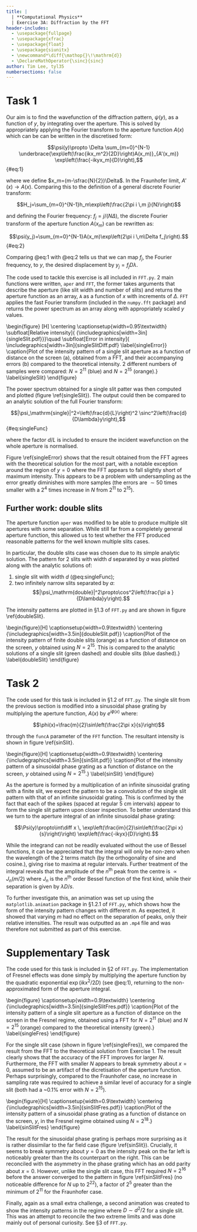 ```yaml
---
title: |
  | **Computational Physics**
  | Exercise 3A: Diffraction by the FFT
header-includes:
  - \usepackage{fullpage}
  - \usepackage{xfrac}
  - \usepackage{float}
  - \usepackage{siunitx}
  - \newcommand*\diff{\mathop{}\!\mathrm{d}}
  - \DeclareMathOperator{\sinc}{sinc}
author: Tim Lee, tyl35
numbersections: false
---
```


# Task 1

Our aim is to find the wavefunction of the diffraction pattern, $\psi(y)$, as a function of $y$, by integrating over the aperture. This is solved by appropriately applying the Fourier transform to the aperture function $A(x)$ which can be can be written in the discretised form:

$$\psi(y)\propto \Delta \sum_{m=0}^{N-1} \underbrace{\exp\left(\frac{ikx_m^2}{2D}\right)A(x_m)}_{A'(x_m)} \exp\left(\frac{-ikyx_m}{D}\right),$$ {#eq:1}

where we define $x_m=(m-\sfrac{N}{2})\Delta$. In the Fraunhofer limit, $A'(x)\to A(x)$. Comparing this to the definition of a general discrete Fourier transform:

$$H_j=\sum_{m=0}^{N-1}h_m\exp\left(\frac{2\pi i \,m j}{N}\right)$$

and defining the Fourier frequency: $f_j=j/(N\Delta)$, the discrete Fourier transform of the aperture function $A(x_m)$ can be rewritten as:

$$\psi(y_j)=\sum_{m=0}^{N-1}A(x_m)\exp\left(2\pi i \,m\Delta f_j\right).$$ {#eq:2}

Comparing @eq:1 with @eq:2 tells us that we can map $f_j$, the Fourier frequency, to $y$, the desired displacement by $y_j=f_jD\lambda$.

The code used to tackle this exercise is all included in `FFT.py`. 2 main functions were written, `aper` and `FFT`, the former takes arguments that describe the aperture (like slit width and number of slits) and returns the aperture function as an array, `A` as a function of $x$ with increments of $\Delta$. `FFT` applies the fast Fourier transform (included in the `numpy.fft` package) and returns the power spectrum as an array along with appropriately scaled $y$ values.

\begin{figure} [H]
  \centering
	\captionsetup{width=0.95\textwidth}
  \subfloat[Relative intensity]{
    {\includegraphics[width=3in]{singleSlit.pdf}}}\quad
  \subfloat[Error in intensity]{
    \includegraphics[width=3in]{singleSlitDiff.pdf} \label{singleError}}
  \caption{Plot of the intensity pattern of a single slit aperture as a function of distance on the screen (a), obtained from a FFT, and their accompanying errors (b) compared to the theoretical intensity. 2 different numbers of samples were compared: $N=2^{11}$ (blue) and $N=2^{15}$ (orange).}
  \label{singleSlit}
\end{figure}

The power spectrum obtained for a single slit patter was then computed and plotted (figure \ref{singleSlit}). The output could then be compared to an analytic solution of the full Fourier transform:

$$|\psi_\mathrm{single}|^2=\left(\frac{d}{L}\right)^2 \sinc^2\left(\frac{d}{D\lambda}y\right),$$ {#eq:singleFunc}

where the factor $d/L$ is included to ensure the incident wavefunction on the whole aperture is normalised.

Figure \ref{singleError} shows that the result obtained from the FFT agrees with the theoretical solution for the most part, with a notable exception around the region of $y=0$ where the FFT appears to fall slightly short of maximum intensity. This appears to be a problem with undersampling as the error greatly diminishes with more samples (the errors are $\sim 50$ times smaller with a $2^4$ times increase in $N$ from $2^{11}$ to $2^{15}$).

## Further work: double slits

The aperture function `aper` was modified to be able to produce multiple slit apertures with some separation. While still far from a completely general aperture function, this allowed us to test whether the FFT produced reasonable patterns for the well known multiple slits cases.

In particular, the double slits case was chosen due to its simple analytic solution. The pattern for 2 slits with width $d$ separated by $a$ was plotted along with the analytic solutions of:

1. single slit with width $d$ (@eq:singleFunc);
2. two infinitely narrow slits separated by $a$:
  $$|\psi_\mathrm{double}|^2\propto\cos^2\left(\frac{\pi a }{D\lambda}y\right).$$

The intensity patterns are plotted in §1.3 of `FFT.py` and are shown in figure \ref{doubleSlit}.

\begin{figure}[H]
\captionsetup{width=0.9\textwidth}
\centering
{\includegraphics[width=3.5in]{doubleSlit.pdf}}
\caption{Plot of the intensity pattern of finite double slits (orange) as a function of distance on the screen, $y$ obtained using $N=2^{15}$. This is compared to the analytic solutions of a single slit (green dashed) and double slits (blue dashed).}
\label{doubleSlit}
\end{figure}

# Task 2

The code used for this task is included in §1.2 of `FFT.py`. The single slit from the previous section is modified into a sinusoidal phase grating by multiplying the aperture function, $A(x)$ by $e^{i\phi(x)}$ where:

$$\phi(x)=\frac{m}{2}\sin\left(\frac{2\pi x}{s}\right)$$

through the `funcA` parameter of the `FFT` function. The resultant intensity is shown in figure \ref{sinSlit}.

\begin{figure}[H]
\captionsetup{width=0.9\textwidth}
\centering
{\includegraphics[width=3.5in]{sinSlit.pdf}}
\caption{Plot of the intensity pattern of a sinusoidal phase grating as a function of distance on the screen, $y$ obtained using $N=2^{15}$.}
\label{sinSlit}
\end{figure}

As the aperture is formed by a multiplication of an infinite sinusoidal grating with a finite slit, we expect the pattern to be a convolution of the single slit pattern with that of an infinite sinusoidal grating. This is confirmed by the fact that each of the spikes (spaced at regular $\SI{5}{\centi\meter}$ intervals) appear to form the single slit pattern upon closer inspection. To better understand this we turn to the aperture integral of an infinite sinusoidal phase grating:

$$\Psi(y)\propto\int\diff x \, \exp\left(\frac{im}{2}\sin\left(\frac{2\pi x}{s}\right)\right) \exp\left(\frac{-ikyx}{D}\right).$$

While the integrand can not be readily evaluated without the use of Bessel functions, it can be appreciated that the integral will only be non-zero when the wavelength of the 2 terms match (by the orthogonality of sine and cosine.), giving rise to maxima at regular intervals. Further treatment of the integral reveals that the amplitude of the $n^{\mathrm{th}}$ peak from the centre is $\propto J_n(m/2)$ where $J_n$ is the $n^{\mathrm{th}}$ order Bessel function of the first kind, while their separation is given by $\lambda D/s$.

To further investigate this, an animation was set up using the `matplotlib.animation` package in §1.2.1 of `FFT.py`, which shows how the form of the intensity pattern changes with different $m$. As expected, it showed that varying $m$ had no effect on the separation of peaks, only their relative intensities. The result was outputted as an `.mp4` file and was therefore not submitted as part of this exercise.

# Supplementary Task

The code used for this task is included in §2 of `FFT.py`. The implementation of Fresnel effects was done simply by multiplying the aperture function by the quadratic exponential $\exp\left(ikx^2/2D\right)$ (see @eq:1), returning to the non-approximated form of the aperture integral.

\begin{figure}
\captionsetup{width=0.9\textwidth}
\centering
{\includegraphics[width=3.5in]{singleSlitFres.pdf}}
\caption{Plot of the intensity pattern of a single slit aperture as a function of distance on the screen in the Fresnel regime, obtained using a FFT for $N=2^{11}$ (blue) and $N=2^{15}$ (orange) compared to the theoretical intensity (green).}
\label{singleFres}
\end{figure}

For the single slit case (shown in figure \ref{singleFres}), we compared the result from the FFT to the theoretical solution from Exercise 1. The result clearly shows that the accuracy of the FFT improves for larger $N$. Furthermore, the FFT with smaller $N$ appears to break symmetry about $x=0$, assumed to be an artifact of the dicretisation of the aperture function. Perhaps surprisingly, compared to the Fraunhofer case, no increase in sampling rate was required to achieve a similar level of accuracy for a single slit (both had a ~0.1% error with $N=2^{15}$).

\begin{figure}[H]
\captionsetup{width=0.9\textwidth}
\centering
{\includegraphics[width=3.5in]{sinSlitFres.pdf}}
\caption{Plot of the intensity pattern of a sinusoidal phase grating as a function of distance on the screen, $y$, in the Fresnel regime obtained using $N=2^{18}$.}
\label{sinSlitFres}
\end{figure}

The result for the sinusoidal phase grating is perhaps more surprising as it is rather dissimilar to the far field case (figure \ref{sinSlit}). Crucially, it seems to break symmetry about $y=0$ as the intensity peak on the far left is noticeably greater than the its counterpart on the right. This can be reconciled with the asymmetry in the phase grating which has an odd parity about $x=0$. However, unlike the single slit case, this FFT required $N=2^{16}$ before the answer converged to the pattern in figure \ref{sinSlitFres} (no noticeable difference for $N$ up to $2^{22}$), a factor of $2^5$ greater than the minimum of $2^{11}$ for the Fraunhofer case.

Finally, again as a small extra challenge, a second animation was created to show the intensity patterns in the regime where $D \sim d^2/2$ for a single slit. This was an attempt to reconcile the two extreme limits and was done mainly out of personal curiosity. See §3 of `FFT.py`.
